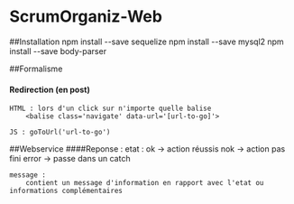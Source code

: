 # ScrumOrganiz-Web

##Installation
    npm install --save sequelize
    npm install --save mysql2
    npm install --save body-parser
    
##Formalisme
#### Redirection (en post)
    HTML : lors d'un click sur n'importe quelle balise
        <balise class='navigate' data-url='[url-to-go]'>
     
    JS : goToUrl('url-to-go') 
    
##Webservice
####Reponse :
    etat :
        ok -> action réussis
        nok -> action pas fini
        error -> passe dans un catch
     
    message :
        contient un message d'information en rapport avec l'etat ou informations complémentaires
